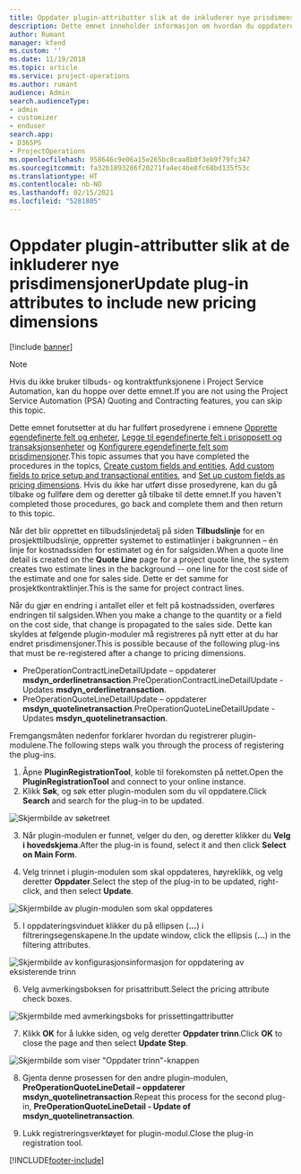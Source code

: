 ```yaml
---
title: Oppdater plugin-attributter slik at de inkluderer nye prisdimensjoner
description: Dette emnet inneholder informasjon om hvordan du oppdaterer plugin-attributter for prisdimensjoner.
author: Rumant
manager: kfend
ms.custom: ''
ms.date: 11/19/2018
ms.topic: article
ms.service: project-operations
ms.author: rumant
audience: Admin
search.audienceType:
- admin
- customizer
- enduser
search.app:
- D365PS
- ProjectOperations
ms.openlocfilehash: 958646c9e06a15e265bc0caa8b0f3eb9f79fc347
ms.sourcegitcommit: fa32b1893286f20271fa4ec4be8fc68bd135f53c
ms.translationtype: HT
ms.contentlocale: nb-NO
ms.lasthandoff: 02/15/2021
ms.locfileid: "5281805"
---
```

# <a name="update-plug-in-attributes-to-include-new-pricing-dimensions"></a><span data-ttu-id="156ad-103">Oppdater plugin-attributter slik at de inkluderer nye prisdimensjoner</span><span class="sxs-lookup"><span data-stu-id="156ad-103">Update plug-in attributes to include new pricing dimensions</span></span>

[!include [banner](../includes/psa-now-project-operations.md)]

> [!NOTE]
> <span data-ttu-id="156ad-104">Hvis du ikke bruker tilbuds- og kontraktfunksjonene i Project Service Automation, kan du hoppe over dette emnet.</span><span class="sxs-lookup"><span data-stu-id="156ad-104">If you are not using the Project Service Automation (PSA) Quoting and Contracting features, you can skip this topic.</span></span>

<span data-ttu-id="156ad-105">Dette emnet forutsetter at du har fullført prosedyrene i emnene [Opprette egendefinerte felt og enheter](create-custom-fields-entities.md), [Legge til egendefinerte felt i prisoppsett og transaksjonsenheter](field-references.md) og [Konfigurere egendefinerte felt som prisdimensjoner](set-up-pricing-dimensions.md).</span><span class="sxs-lookup"><span data-stu-id="156ad-105">This topic assumes that you have completed the procedures in the topics, [Create custom fields and entities](create-custom-fields-entities.md), [Add custom fields to price setup and transactional entities](field-references.md), and [Set up custom fields as pricing dimensions](set-up-pricing-dimensions.md).</span></span> <span data-ttu-id="156ad-106">Hvis du ikke har utført disse prosedyrene, kan du gå tilbake og fullføre dem og deretter gå tilbake til dette emnet.</span><span class="sxs-lookup"><span data-stu-id="156ad-106">If you haven't completed those procedures, go back and complete them and then return to this topic.</span></span>

<span data-ttu-id="156ad-107">Når det blir opprettet en tilbudslinjedetalj på siden **Tilbudslinje** for en prosjekttilbudslinje, oppretter systemet to estimatlinjer i bakgrunnen – én linje for kostnadssiden for estimatet og én for salgsiden.</span><span class="sxs-lookup"><span data-stu-id="156ad-107">When a quote line detail is created on the **Quote Line** page for a project quote line, the system creates two estimate lines in the background -- one line for the cost side of the estimate and one for sales side.</span></span> <span data-ttu-id="156ad-108">Dette er det samme for prosjektkontraktlinjer.</span><span class="sxs-lookup"><span data-stu-id="156ad-108">This is the same  for project contract lines.</span></span>

<span data-ttu-id="156ad-109">Når du gjør en endring i antallet eller et felt på kostnadssiden, overføres endringen til salgsiden.</span><span class="sxs-lookup"><span data-stu-id="156ad-109">When you make a change to the quantity or a field on the cost side, that change is propagated to the sales side.</span></span> <span data-ttu-id="156ad-110">Dette kan skyldes at følgende plugin-moduler må registreres på nytt etter at du har endret prisdimensjoner.</span><span class="sxs-lookup"><span data-stu-id="156ad-110">This is possible because of the following plug-ins that must be re-registered after a change to pricing dimensions.</span></span>

- <span data-ttu-id="156ad-111">PreOperationContractLineDetailUpdate – oppdaterer **msdyn_orderlinetransaction**.</span><span class="sxs-lookup"><span data-stu-id="156ad-111">PreOperationContractLineDetailUpdate - Updates **msdyn_orderlinetransaction**.</span></span>
- <span data-ttu-id="156ad-112">PreOperationQuoteLineDetailUpdate – oppdaterer **msdyn_quotelinetransaction**.</span><span class="sxs-lookup"><span data-stu-id="156ad-112">PreOperationQuoteLineDetailUpdate - Updates **msdyn_quotelinetransaction**.</span></span>

<span data-ttu-id="156ad-113">Fremgangsmåten nedenfor forklarer hvordan du registrerer plugin-modulene.</span><span class="sxs-lookup"><span data-stu-id="156ad-113">The following steps walk you through the process of registering the plug-ins.</span></span>

1. <span data-ttu-id="156ad-114">Åpne **PluginRegistrationTool**, koble til forekomsten på nettet.</span><span class="sxs-lookup"><span data-stu-id="156ad-114">Open the **PluginRegistrationTool** and connect to your online instance.</span></span>
2. <span data-ttu-id="156ad-115">Klikk **Søk**, og søk etter plugin-modulen som du vil oppdatere.</span><span class="sxs-lookup"><span data-stu-id="156ad-115">Click **Search** and search for the plug-in to be updated.</span></span>

 ![Skjermbilde av søketreet](media/PRT-1.png)

3. <span data-ttu-id="156ad-117">Når plugin-modulen er funnet, velger du den, og deretter klikker du **Velg i hovedskjema**.</span><span class="sxs-lookup"><span data-stu-id="156ad-117">After the plug-in is found, select it and then click **Select on Main Form**.</span></span>

4. <span data-ttu-id="156ad-118">Velg trinnet i plugin-modulen som skal oppdateres, høyreklikk, og velg deretter **Oppdater**.</span><span class="sxs-lookup"><span data-stu-id="156ad-118">Select the step of the plug-in to be updated, right-click, and then select **Update**.</span></span>

 ![Skjermbilde av plugin-modulen som skal oppdateres](media/PRT-2.png)
 
5. <span data-ttu-id="156ad-120">I oppdateringsvinduet klikker du på ellipsen (**...**) i filtreringsegenskapene.</span><span class="sxs-lookup"><span data-stu-id="156ad-120">In the update window, click the ellipsis (**...**) in the filtering attributes.</span></span>

 ![Skjermbilde av konfigurasjonsinformasjon for oppdatering av eksisterende trinn](media/PRT-3.png)
 
6. <span data-ttu-id="156ad-122">Velg avmerkingsboksen for prisattributt.</span><span class="sxs-lookup"><span data-stu-id="156ad-122">Select the pricing attribute check boxes.</span></span>

 ![Skjermbilde med avmerkingsboks for prissettingattributter](media/PRT-4.png)

7. <span data-ttu-id="156ad-124">Klikk **OK** for å lukke siden, og velg deretter **Oppdater trinn**.</span><span class="sxs-lookup"><span data-stu-id="156ad-124">Click **OK** to close the page and then select **Update Step**.</span></span>

 ![Skjermbilde som viser "Oppdater trinn"-knappen](media/PRT-5.png)
 
8. <span data-ttu-id="156ad-126">Gjenta denne prosessen for den andre plugin-modulen, **PreOperationQuoteLineDetail – oppdaterer msdyn_quotelinetransaction**.</span><span class="sxs-lookup"><span data-stu-id="156ad-126">Repeat this process for the second plug-in, **PreOperationQuoteLineDetail - Update of msdyn_quotelinetransaction**.</span></span>

9. <span data-ttu-id="156ad-127">Lukk registreringsverktøyet for plugin-modul.</span><span class="sxs-lookup"><span data-stu-id="156ad-127">Close the plug-in registration tool.</span></span>



[!INCLUDE[footer-include](../includes/footer-banner.md)]